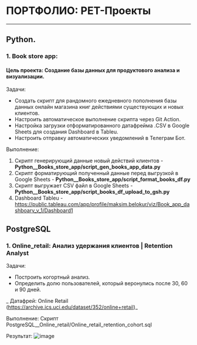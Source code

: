 # ПОРТФОЛИО: PET-Проекты
______________________________________________________
## Python.

### 1. Book store app:
#### Цель проекта: Создание базы данных для продуктового анализа и визуализации. 
Задачи:
- Создать скрипт для рандомного ежедневного пополнения базы данных онлайн магазина книг действиями существующих и новых клиентов.
- Настроить автоматическое выполнение скрипта через Git Action.
- Настройка загрузки отформатированного датафрейма .CSV в Google Sheets для создания Dashboard в Tableu. 
- Настроить отправку автоматических уведомлений в Телеграм Бот.

Выполнение:
1. Скрипт генерирующий данные новый действий клиентов - **Python__Books_store_app/script_gen_books_app_data.py**
2. Скрипт форматирующий полученный данные перед выгрузкой в Google Sheets - **Python__Books_store_app/script_format_books_df.py**
3. Скрипт выгружает CSV файл в Google Sheets - **Python__Books_store_app/script_books_df_upload_to_gsh.py**
4. Dashboard Tableu - https://public.tableau.com/app/profile/maksim.belokur/viz/Book_app_dashboarv_v_1/Dashboard1



## PostgreSQL

### 1. Online_retail: Анализ удержания клиентов | Retention Analyst
Задачи:
- Построить когортный анализ.
- Определить долю пользователей, который веронулись после 30, 60 и 90 дней.

 _ Датафрей: Online Retail (https://archive.ics.uci.edu/dataset/352/online+retail)_

Выполнение: Скрипт PostgreSQL__Online_retail/Online_retail_retention_cohort.sql

Результат:
![image](https://github.com/user-attachments/assets/6fd9bde1-c94e-422d-abd1-96776792008b)

